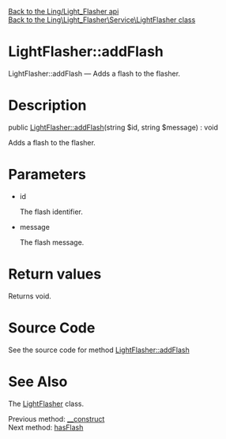 [Back to the Ling/Light_Flasher api](https://github.com/lingtalfi/Light_Flasher/blob/master/doc/api/Ling/Light_Flasher.md)<br>
[Back to the Ling\Light_Flasher\Service\LightFlasher class](https://github.com/lingtalfi/Light_Flasher/blob/master/doc/api/Ling/Light_Flasher/Service/LightFlasher.md)


LightFlasher::addFlash
================



LightFlasher::addFlash — Adds a flash to the flasher.




Description
================


public [LightFlasher::addFlash](https://github.com/lingtalfi/Light_Flasher/blob/master/doc/api/Ling/Light_Flasher/Service/LightFlasher/addFlash.md)(string $id, string $message) : void




Adds a flash to the flasher.




Parameters
================


- id

    The flash identifier.

- message

    The flash message.


Return values
================

Returns void.








Source Code
===========
See the source code for method [LightFlasher::addFlash](https://github.com/lingtalfi/Light_Flasher/blob/master/Service/LightFlasher.php#L79-L83)


See Also
================

The [LightFlasher](https://github.com/lingtalfi/Light_Flasher/blob/master/doc/api/Ling/Light_Flasher/Service/LightFlasher.md) class.

Previous method: [__construct](https://github.com/lingtalfi/Light_Flasher/blob/master/doc/api/Ling/Light_Flasher/Service/LightFlasher/__construct.md)<br>Next method: [hasFlash](https://github.com/lingtalfi/Light_Flasher/blob/master/doc/api/Ling/Light_Flasher/Service/LightFlasher/hasFlash.md)<br>


